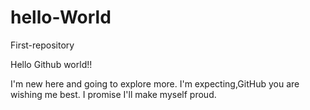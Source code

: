 # hello-World
First-repository

Hello Github world!!

I'm new here and going to explore more. I'm expecting,GitHub you are wishing me best.
I promise I'll make myself proud.
